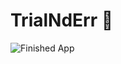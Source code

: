 
# TrialNdErr 🤔


![Finished App](https://github.com/londonappbrewery/Images/blob/master/Destini.gif)

